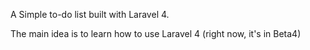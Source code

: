 A Simple to-do list built with Laravel 4.

The main idea is to learn how to use Laravel 4 (right now, it's in Beta4)